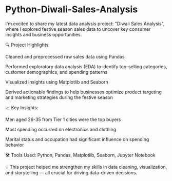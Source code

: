 # Python-Diwali-Sales-Analysis

I'm excited to share my latest data analysis project: "Diwali Sales Analysis", where I explored festive season sales data to uncover key consumer insights and business opportunities.

🔍 Project Highlights:

Cleaned and preprocessed raw sales data using Pandas

Performed exploratory data analysis (EDA) to identify top-selling categories, customer demographics, and spending patterns

Visualized insights using Matplotlib and Seaborn

Derived actionable findings to help businesses optimize product targeting and marketing strategies during the festive season

📈 Key Insights:

Men aged 26-35 from Tier 1 cities were the top buyers

Most spending occurred on electronics and clothing

Marital status and occupation had significant influence on spending behavior

🛠️ Tools Used: Python, Pandas, Matplotlib, Seaborn, Jupyter Notebook

💡 This project helped me strengthen my skills in data cleaning, visualization, and storytelling — all crucial for driving data-driven decisions.
